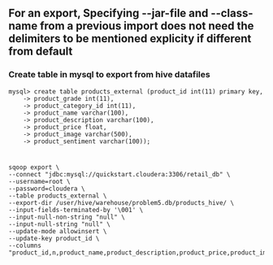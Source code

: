 ## For an export, Specifying --jar-file and --class-name from a previous import does not need the delimiters to be mentioned explicity if different from default


### Create table in mysql to export from hive datafiles
````
mysql> create table products_external (product_id int(11) primary key,
    -> product_grade int(11),
    -> product_category_id int(11),
    -> product_name varchar(100),
    -> product_description varchar(100),
    -> product_price float,
    -> product_image varchar(500),
    -> product_sentiment varchar(100));

````

###
````

sqoop export \
--connect "jdbc:mysql://quickstart.cloudera:3306/retail_db" \
--username=root \
--password=cloudera \
--table products_external \
--export-dir /user/hive/warehouse/problem5.db/products_hive/ \
--input-fields-terminated-by '\001' \
--input-null-non-string "null" \
--input-null-string "null" \
--update-mode allowinsert \
--update-key product_id \
--columns "product_id,n,product_name,product_description,product_price,product_image,product_grade,product_sentiment"

````
